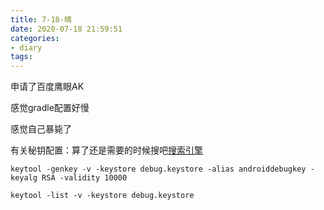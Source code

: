 ```yaml
---
title: 7-18-晴
date: 2020-07-18 21:59:51
categories:
- diary
tags:
---
```


申请了百度鹰眼AK

感觉gradle配置好慢

感觉自己暴毙了

有关秘钥配置：算了还是需要的时候搜吧[搜索引擎](http://www.baidu.com)
~~~
keytool -genkey -v -keystore debug.keystore -alias androiddebugkey -keyalg RSA -validity 10000

keytool -list -v -keystore debug.keystore 
~~~